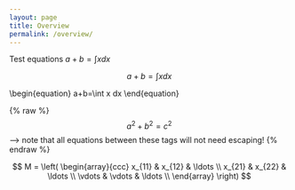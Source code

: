```yaml
---
layout: page
title: Overview
permalink: /overview/
---
```


Test equations $a+b=\int x dx$

$$a+b=\int x dx$$

\begin{equation}
a+b=\int x dx
\end{equation}

 {% raw %}
  $$a^2 + b^2 = c^2$$ --> note that all equations between these tags will not need escaping! 
 {% endraw %}
 
$$
M = \left( \begin{array}{ccc}
x_{11} & x_{12} & \ldots \\
x_{21} & x_{22} & \ldots \\
\vdots & \vdots & \ldots \\
\end{array} \right)
$$